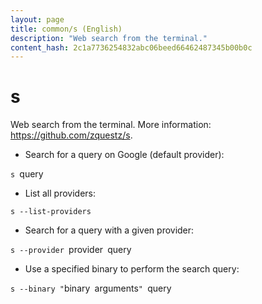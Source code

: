 ```yaml
---
layout: page
title: common/s (English)
description: "Web search from the terminal."
content_hash: 2c1a7736254832abc06beed66462487345b00b0c
---
```

# s

Web search from the terminal.
More information: <https://github.com/zquestz/s>.

- Search for a query on Google (default provider):

`s `<span class="tldr-var badge badge-pill bg-dark-lm bg-white-dm text-white-lm text-dark-dm font-weight-bold">query</span>

- List all providers:

`s --list-providers`

- Search for a query with a given provider:

`s --provider `<span class="tldr-var badge badge-pill bg-dark-lm bg-white-dm text-white-lm text-dark-dm font-weight-bold">provider</span>` `<span class="tldr-var badge badge-pill bg-dark-lm bg-white-dm text-white-lm text-dark-dm font-weight-bold">query</span>

- Use a specified binary to perform the search query:

`s --binary "`<span class="tldr-var badge badge-pill bg-dark-lm bg-white-dm text-white-lm text-dark-dm font-weight-bold">binary</span>` `<span class="tldr-var badge badge-pill bg-dark-lm bg-white-dm text-white-lm text-dark-dm font-weight-bold">arguments</span>`" `<span class="tldr-var badge badge-pill bg-dark-lm bg-white-dm text-white-lm text-dark-dm font-weight-bold">query</span>
